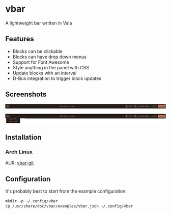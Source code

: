 # vbar

A lightweight bar written in Vala

## Features

- Blocks can be clickable
- Blocks can have drop down menus
- Support for Font Awesome
- Style anything in the panel with CSS
- Update blocks with an interval
- D-Bus integration to trigger block updates

## Screenshots

![screenshot of vbar](https://raw.githubusercontent.com/AndrewVos/vbar/master/screenshots/simple.png)

![screenshot of vbar with popup menu](https://raw.githubusercontent.com/AndrewVos/vbar/master/screenshots/popup.png)

## Installation

### Arch Linux

AUR: [vbar-git](https://aur.archlinux.org/packages/vbar-git)

## Configuration

It's probably best to start from the example configuration:

```
mkdir -p ~/.config/vbar
cp /usr/share/doc/vbar/examples/vbar.json ~/.config/vbar
```
